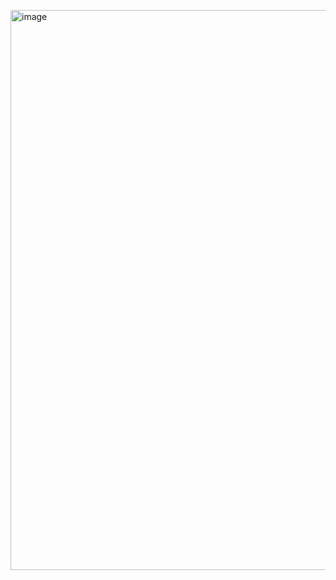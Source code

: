 <a href="https://canvern.com"> <img width="1866" height="896" alt="image" src="https://github.com/user-attachments/assets/d2c4fca2-a631-488a-af6d-2efd8343d640"> </img> </a>


<!--
**CanvernSH/CanvernSH** is a ✨ _special_ ✨ repository because its `README.md` (this file) appears on your GitHub profile.

Here are some ideas to get you started:

- 🔭 I’m currently working on ...
- 🌱 I’m currently learning ...
- 👯 I’m looking to collaborate on ...
- 🤔 I’m looking for help with ...
- 💬 Ask me about ...
- 📫 How to reach me: ...
- 😄 Pronouns: ...
- ⚡ Fun fact: ...
-->
